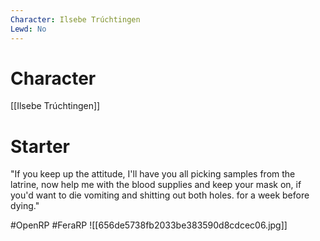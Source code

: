 ```yaml
---
Character: Ilsebe Trúchtingen
Lewd: No
---
```

# Character
[[Ilsebe Trúchtingen]]

# Starter
"If you keep up the attitude, I'll have you all picking samples from the latrine, now help me with the blood supplies and keep your mask on, if you'd want to die vomiting and shitting out both holes. for a week before dying."

#OpenRP #FeraRP
![[656de5738fb2033be383590d8cdcec06.jpg]]